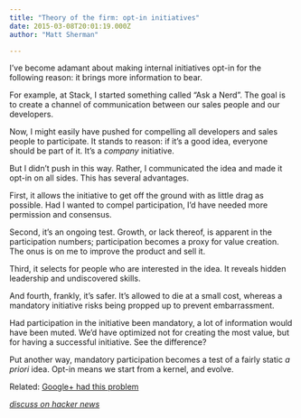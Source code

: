 ```yaml
---
title: "Theory of the firm: opt-in initiatives"
date: 2015-03-08T20:01:19.000Z
author: "Matt Sherman"

---
```


I’ve become adamant about making internal initiatives opt-in for the following reason: it brings more information to bear.

For example, at Stack, I started something called “Ask a Nerd”. The goal is to create a channel of communication between our sales people and our developers.

Now, I might easily have pushed for compelling all developers and sales people to participate. It stands to reason: if it’s a good idea, everyone should be part of it. It’s a _company_ initiative.

But I didn’t push in this way. Rather, I communicated the idea and made it opt-in on all sides. This has several advantages.

First, it allows the initiative to get off the ground with as little drag as possible. Had I wanted to compel participation, I’d have needed more permission and consensus.

Second, it’s an ongoing test. Growth, or lack thereof, is apparent in the participation numbers; participation becomes a proxy for value creation. The onus is on me to improve the product and sell it.

Third, it selects for people who are interested in the idea. It reveals hidden leadership and undiscovered skills.

And fourth, frankly, it’s safer. It’s allowed to die at a small cost, whereas a mandatory initiative risks being propped up to prevent embarrassment.

Had participation in the initiative been mandatory, a lot of information would have been muted. We’d have optimized not for creating the most value, but for having a successful initiative. See the difference?

Put another way, mandatory participation becomes a test of a fairly static _a priori_ idea. Opt-in means we start from a kernel, and evolve.

Related: [Google+ had this problem](http://clipperhouse.com/2012/03/11/the-inorganic-app/)

[_discuss on hacker news_](https://news.ycombinator.com/item?id=9167079)
